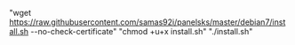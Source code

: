 "wget https://raw.githubusercontent.com/samas92i/panelsks/master/debian7/install.sh --no-check-certificate"
"chmod +u+x install.sh"
"./install.sh"


